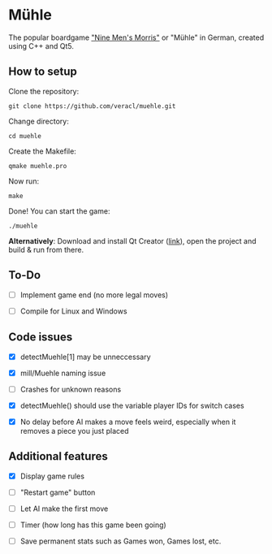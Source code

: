 # Mühle

The popular boardgame ["Nine Men's Morris"](https://en.wikipedia.org/wiki/Nine_Men%27s_Morris) or "Mühle" in German, created using C++ and Qt5.

## How to setup

Clone the repository:

`git clone https://github.com/veracl/muehle.git`

Change directory:

`cd muehle`

Create the Makefile:

`qmake muehle.pro`

Now run:

`make`

Done! You can start the game:

`./muehle`

**Alternatively**: Download and install Qt Creator ([link](https://www.qt.io/download/)), open the project and build & run from there.

## To-Do

- [ ] Implement game end (no more legal moves)

- [ ] Compile for Linux and Windows

## Code issues

- [x] detectMuehle[1] may be unneccessary

- [x] mill/Muehle naming issue

- [ ] Crashes for unknown reasons

- [x] detectMuehle() should use the variable player IDs for switch cases

- [x] No delay before AI makes a move feels weird, especially when it removes a piece you just placed

## Additional features

- [x] Display game rules

- [ ] "Restart game" button

- [ ] Let AI make the first move

- [ ] Timer (how long has this game been going)

- [ ] Save permanent stats such as Games won, Games lost, etc.

